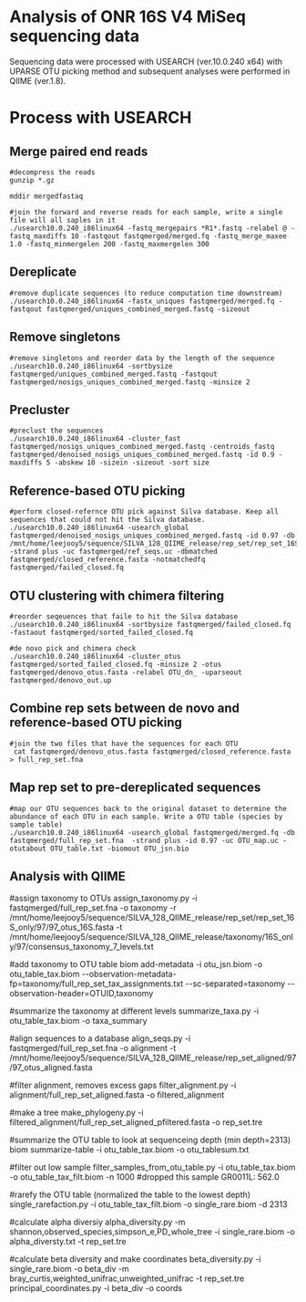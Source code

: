 # Analysis of ONR 16S V4 MiSeq sequencing data

Sequencing data were processed with USEARCH (ver.10.0.240 x64) with UPARSE OTU picking method and subsequent analyses were performed in QIIME (ver.1.8).

# Process with USEARCH

## Merge paired end reads
```
#decompress the reads
gunzip *.gz

mddir mergedfastaq

#join the forward and reverse reads for each sample, write a single file will all saples in it
./usearch10.0.240_i86linux64 -fastq_mergepairs *R1*.fastq -relabel @ -fastq_maxdiffs 10 -fastqout fastqmerged/merged.fq -fastq_merge_maxee 1.0 -fastq_minmergelen 200 -fastq_maxmergelen 300
```

## Dereplicate
```
#remove duplicate sequences (to reduce computation time downstream)
./usearch10.0.240_i86linux64 -fastx_uniques fastqmerged/merged.fq -fastqout fastqmerged/uniques_combined_merged.fastq -sizeout
```

## Remove singletons
```
#remove singletons and reorder data by the length of the sequence
./usearch10.0.240_i86linux64 -sortbysize fastqmerged/uniques_combined_merged.fastq -fastqout fastqmerged/nosigs_uniques_combined_merged.fastq -minsize 2
```

## Precluster 
```
#preclust the sequences
./usearch10.0.240_i86linux64 -cluster_fast fastqmerged/nosigs_uniques_combined_merged.fastq -centroids_fastq fastqmerged/denoised_nosigs_uniques_combined_merged.fastq -id 0.9 -maxdiffs 5 -abskew 10 -sizein -sizeout -sort size
```

## Reference-based OTU picking 
```
#perform closed-refernce OTU pick against Silva database. Keep all sequences that could not hit the Silva database. 
./usearch10.0.240_i86linux64 -usearch_global fastqmerged/denoised_nosigs_uniques_combined_merged.fastq -id 0.97 -db /mnt/home/leejooy5/sequence/SILVA_128_QIIME_release/rep_set/rep_set_16S_only/97/97_otus_16S.fasta -strand plus -uc fastqmerged/ref_seqs.uc -dbmatched fastqmerged/closed_reference.fasta -notmatchedfq fastqmerged/failed_closed.fq
```

## OTU clustering with chimera filtering
```
#reorder seqeuences that faile to hit the Silva database
./usearch10.0.240_i86linux64 -sortbysize fastqmerged/failed_closed.fq -fastaout fastqmerged/sorted_failed_closed.fq

#de novo pick and chimera check
./usearch10.0.240_i86linux64 -cluster_otus fastqmerged/sorted_failed_closed.fq -minsize 2 -otus fastqmerged/denovo_otus.fasta -relabel OTU_dn_ -uparseout fastqmerged/denovo_out.up
```

## Combine rep sets between de novo and reference-based OTU picking
```
#join the two files that have the sequences for each OTU
 cat fastqmerged/denovo_otus.fasta fastqmerged/closed_reference.fasta > full_rep_set.fna
```

## Map rep set to pre-dereplicated sequences 
```
#map our OTU sequences back to the original dataset to determine the abundance of each OTU in each sample. Write a OTU table (species by sample table)
./usearch10.0.240_i86linux64 -usearch_global fastqmerged/merged.fq -db fastqmerged/full_rep_set.fna  -strand plus -id 0.97 -uc OTU_map.uc -otutabout OTU_table.txt -biomout OTU_jsn.bio
```


## Analysis with QIIME

#assign taxonomy to OTUs
assign_taxonomy.py -i fastqmerged/full_rep_set.fna -o taxonomy -r /mnt/home/leejooy5/sequence/SILVA_128_QIIME_release/rep_set/rep_set_16S_only/97/97_otus_16S.fasta -t /mnt/home/leejooy5/sequence/SILVA_128_QIIME_release/taxonomy/16S_only/97/consensus_taxonomy_7_levels.txt

#add taxonomy to OTU table
biom add-metadata -i otu_jsn.biom -o otu_table_tax.biom --observation-metadata-fp=taxonomy/full_rep_set_tax_assignments.txt --sc-separated=taxonomy --observation-header=OTUID,taxonomy

#summarize the taxonomy at different levels 
summarize_taxa.py -i otu_table_tax.biom -o taxa_summary

#align sequences to a database
align_seqs.py -i fastqmerged/full_rep_set.fna -o alignment -t /mnt/home/leejooy5/sequence/SILVA_128_QIIME_release/rep_set_aligned/97/97_otus_aligned.fasta

#filter alignment, removes excess gaps
filter_alignment.py -i alignment/full_rep_set_aligned.fasta -o filtered_alignment

#make a tree
make_phylogeny.py -i filtered_alignment/full_rep_set_aligned_pfiltered.fasta -o rep_set.tre

#summarize the OTU table to look at sequenceing depth (min depth=2313)
biom summarize-table -i otu_table_tax.biom -o otu_tablesum.txt

#filter out low sample
filter_samples_from_otu_table.py -i otu_table_tax.biom -o otu_table_tax_filt.biom -n 1000
#dropped this sample GR0011L: 562.0

#rarefy the OTU table (normalized the table to the lowest depth)
single_rarefaction.py -i otu_table_tax_filt.biom -o single_rare.biom -d 2313

#calculate alpha diversiy
alpha_diversity.py -m shannon,observed_species,simpson_e,PD_whole_tree -i single_rare.biom -o alpha_diversty.txt -t rep_set.tre


#calculate beta diversity and make coordinates
beta_diversity.py -i single_rare.biom -o beta_div -m bray_curtis,weighted_unifrac,unweighted_unifrac -t rep_set.tre
principal_coordinates.py -i beta_div -o coords
